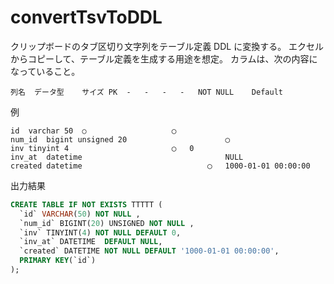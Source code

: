 # convertTsvToDDL

クリップボードのタブ区切り文字列をテーブル定義 DDL に変換する。
エクセルからコピーして、テーブル定義を生成する用途を想定。
カラムは、次の内容になっていること。
```tsv
列名	データ型	サイズ	PK	-	-	-	-	NOT NULL	Default
```

例
```tsv
id	varchar	50	○					◯	
num_id	bigint unsigned	20						◯	
inv	tinyint	4						◯	0
inv_at	datetime								NULL
created	datetime							◯	1000-01-01 00:00:00
```


出力結果

```sql
CREATE TABLE IF NOT EXISTS TTTTT (
  `id` VARCHAR(50) NOT NULL ,
  `num_id` BIGINT(20) UNSIGNED NOT NULL ,
  `inv` TINYINT(4) NOT NULL DEFAULT 0,
  `inv_at` DATETIME  DEFAULT NULL,
  `created` DATETIME NOT NULL DEFAULT '1000-01-01 00:00:00',
  PRIMARY KEY(`id`)
);
```
